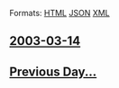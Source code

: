 
Formats: [HTML](2003/03/14/index.html)  [JSON](2003/03/14/index.json)  [XML](2003/03/14/index.xml)  

## [2003-03-14](/news/2003/03/14/index.md)

## [Previous Day...](/news/2003/03/13/index.md)

